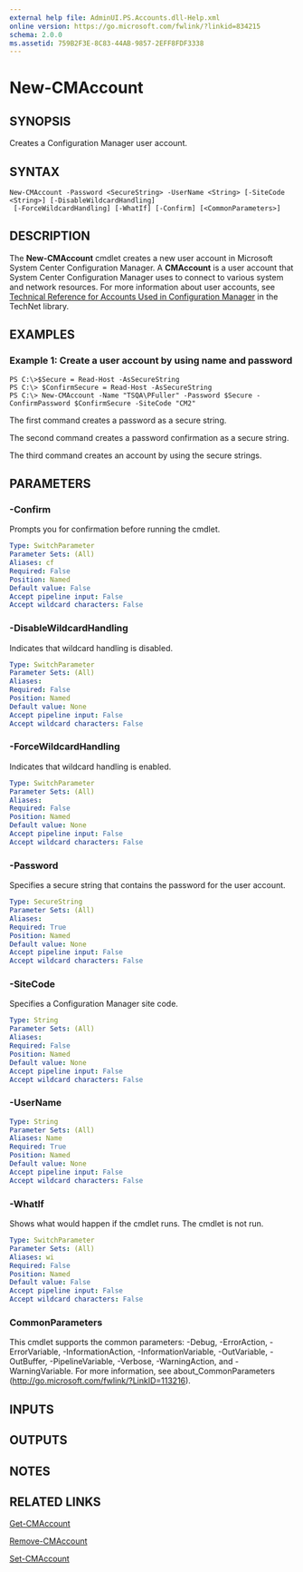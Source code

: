 ```yaml
---
external help file: AdminUI.PS.Accounts.dll-Help.xml
online version: https://go.microsoft.com/fwlink/?linkid=834215
schema: 2.0.0
ms.assetid: 759B2F3E-8C83-44AB-9857-2EFF8FDF3338
---
```


# New-CMAccount

## SYNOPSIS
Creates a Configuration Manager user account.

## SYNTAX

```
New-CMAccount -Password <SecureString> -UserName <String> [-SiteCode <String>] [-DisableWildcardHandling]
 [-ForceWildcardHandling] [-WhatIf] [-Confirm] [<CommonParameters>]
```

## DESCRIPTION
The **New-CMAccount** cmdlet creates a new user account in Microsoft System Center Configuration Manager.
A **CMAccount** is a user account that System Center Configuration Manager uses to connect to various system and network resources.
For more information about user accounts, see [Technical Reference for Accounts Used in Configuration Manager](http://go.microsoft.com/fwlink/?LinkID=248317) in the TechNet library.

## EXAMPLES

### Example 1: Create a user account by using name and password
```
PS C:\>$Secure = Read-Host -AsSecureString
PS C:\> $ConfirmSecure = Read-Host -AsSecureString
PS C:\> New-CMAccount -Name "TSQA\PFuller" -Password $Secure -ConfirmPassword $ConfirmSecure -SiteCode "CM2"
```

The first command creates a password as a secure string.

The second command creates a password confirmation as a secure string.

The third command creates an account by using the secure strings.

## PARAMETERS

### -Confirm
Prompts you for confirmation before running the cmdlet.

```yaml
Type: SwitchParameter
Parameter Sets: (All)
Aliases: cf
Required: False
Position: Named
Default value: False
Accept pipeline input: False
Accept wildcard characters: False
```

### -DisableWildcardHandling
Indicates that wildcard handling is disabled.

```yaml
Type: SwitchParameter
Parameter Sets: (All)
Aliases: 
Required: False
Position: Named
Default value: None
Accept pipeline input: False
Accept wildcard characters: False
```

### -ForceWildcardHandling
Indicates that wildcard handling is enabled.

```yaml
Type: SwitchParameter
Parameter Sets: (All)
Aliases: 
Required: False
Position: Named
Default value: None
Accept pipeline input: False
Accept wildcard characters: False
```

### -Password
Specifies a secure string that contains the password for the user account.

```yaml
Type: SecureString
Parameter Sets: (All)
Aliases: 
Required: True
Position: Named
Default value: None
Accept pipeline input: False
Accept wildcard characters: False
```

### -SiteCode
Specifies a Configuration Manager site code.

```yaml
Type: String
Parameter Sets: (All)
Aliases: 
Required: False
Position: Named
Default value: None
Accept pipeline input: False
Accept wildcard characters: False
```

### -UserName


```yaml
Type: String
Parameter Sets: (All)
Aliases: Name
Required: True
Position: Named
Default value: None
Accept pipeline input: False
Accept wildcard characters: False
```

### -WhatIf
Shows what would happen if the cmdlet runs.
The cmdlet is not run.

```yaml
Type: SwitchParameter
Parameter Sets: (All)
Aliases: wi
Required: False
Position: Named
Default value: False
Accept pipeline input: False
Accept wildcard characters: False
```

### CommonParameters
This cmdlet supports the common parameters: -Debug, -ErrorAction, -ErrorVariable, -InformationAction, -InformationVariable, -OutVariable, -OutBuffer, -PipelineVariable, -Verbose, -WarningAction, and -WarningVariable. For more information, see about_CommonParameters (http://go.microsoft.com/fwlink/?LinkID=113216).

## INPUTS

## OUTPUTS

## NOTES

## RELATED LINKS

[Get-CMAccount](./Get-CMAccount.md)

[Remove-CMAccount](./Remove-CMAccount.md)

[Set-CMAccount](./Set-CMAccount.md)


